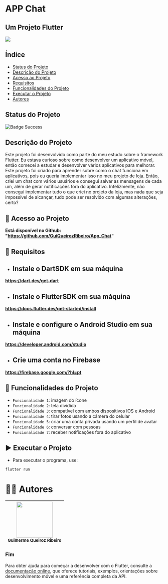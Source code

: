 # APP Chat
## Um Projeto Flutter

![](https://cdn1.iconfinder.com/data/icons/material-apps/512/icon-whatsapp-material-design-512.png)

## Índice

- [Status do Projeto](#status-do-projeto)
- [Descrição do Projeto](#descrição-do-projeto)
- [Acesso ao Projeto](#acesso-ao-projeto)
- [Requisitos](#requisitos)
- [Funcionalidades do Projeto](#funcionalidades-do-projeto)
- [Executar o Projeto](#executar-o-projeto)
- [Autores](#autores)

## Status do Projeto

![Badge Success](https://img.shields.io/badge/Status-Sucesso-brightgreen?style=for-the-badge)

## Descrição do Projeto

Este projeto foi desenvolvido como parte do meu estudo sobre o framework Flutter. Eu estava curioso sobre como desenvolver um aplicativo móvel, então comecei a estudar e desenvolver vários aplicativos para melhorar. Este projeto foi criado para aprender sobre como o chat funciona em aplicativos, pois eu queria implementar isso no meu projeto de loja. Então, criei um chat com vários usuários e consegui salvar as mensagens de cada um, além de gerar notificações fora do aplicativo. Infelizmente, não consegui implementar tudo o que criei no projeto da loja, mas nada que seja impossível de alcançar, tudo pode ser resolvido com algumas alterações, certo?

## 📁 Acesso ao Projeto

**Está disponível no Github: "https://github.com/GuiQueirozRibeiro/App_Chat"**

## 📝 Requisitos

- ## Instale o DartSDK em sua máquina

**https://dart.dev/get-dart**

- ## Instale o FlutterSDK em sua máquina

**https://docs.flutter.dev/get-started/install**
 
- ## Instale e configure o Android Studio em sua máquina

**https://developer.android.com/studio**

- ## Crie uma conta no Firebase

**https://firebase.google.com/?hl=pt**

## 🔨 Funcionalidades do Projeto

- `Funcionalidade 1`: imagem do ícone
- `Funcionalidade 2`: tela dividida
- `Funcionalidade 3`: compatível com ambos dispositivos IOS e Android
- `Funcionalidade 4`: tirar fotos usando a câmera do celular
- `Funcionalidade 5`: criar uma conta privada usando um perfil de avatar
- `Funcionalidade 6`: conversar com pessoas
- `Funcionalidade 7`: receber notificações fora do aplicativo

## ▶ Executar o Projeto

- Para executar o programa, use:

```console
flutter run
```

# 👨‍💻 Autores

| [<img src="https://avatars.githubusercontent.com/u/70274921?s=400&u=c1688d6fcd13223bfe1093c6d16b3b6b646545fe&v=4" width=115><br><sub>Guilherme Queiroz Ribeiro</sub>](https://github.com/GuiQueirozRibeiro)
| :---: |

### Fim

Para obter ajuda para começar a desenvolver com o Flutter, consulte a
[documentação online](https://docs.flutter.dev/), que oferece tutoriais,
exemplos, orientações sobre desenvolvimento móvel e uma referência completa da API.
